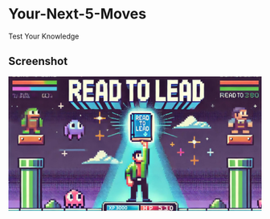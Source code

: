 # Your-Next-5-Moves
Test Your Knowledge

## Screenshot

![Title_screen](https://raw.githubusercontent.com/ANT5757/Your-Next-5-Moves/main/XP%203000.png)
